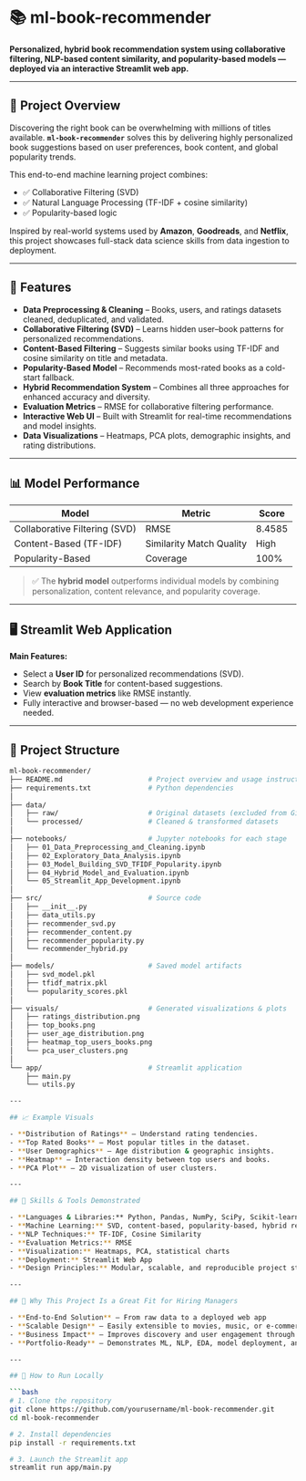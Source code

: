 # 📚 ml-book-recommender

**Personalized, hybrid book recommendation system using collaborative filtering, NLP-based content similarity, and popularity-based models — deployed via an interactive Streamlit web app.**

---

## 📘 Project Overview

Discovering the right book can be overwhelming with millions of titles available. **`ml-book-recommender`** solves this by delivering highly personalized book suggestions based on user preferences, book content, and global popularity trends.

This end-to-end machine learning project combines:

- ✅ Collaborative Filtering (SVD)
- ✅ Natural Language Processing (TF-IDF + cosine similarity)
- ✅ Popularity-based logic

Inspired by real-world systems used by **Amazon**, **Goodreads**, and **Netflix**, this project showcases full-stack data science skills from data ingestion to deployment.

---

## 🔧 Features

- **Data Preprocessing & Cleaning** – Books, users, and ratings datasets cleaned, deduplicated, and validated.
- **Collaborative Filtering (SVD)** – Learns hidden user–book patterns for personalized recommendations.
- **Content-Based Filtering** – Suggests similar books using TF-IDF and cosine similarity on title and metadata.
- **Popularity-Based Model** – Recommends most-rated books as a cold-start fallback.
- **Hybrid Recommendation System** – Combines all three approaches for enhanced accuracy and diversity.
- **Evaluation Metrics** – RMSE for collaborative filtering performance.
- **Interactive Web UI** – Built with Streamlit for real-time recommendations and model insights.
- **Data Visualizations** – Heatmaps, PCA plots, demographic insights, and rating distributions.

---

## 📊 Model Performance

| Model                         | Metric                  | Score     |
|------------------------------|-------------------------|-----------|
| Collaborative Filtering (SVD) | RMSE                    | 8.4585    |
| Content-Based (TF-IDF)        | Similarity Match Quality| High      |
| Popularity-Based              | Coverage                | 100%      |

> ✅ The **hybrid model** outperforms individual models by combining personalization, content relevance, and popularity coverage.

---

## 🖥 Streamlit Web Application

**Main Features:**

- Select a **User ID** for personalized recommendations (SVD).
- Search by **Book Title** for content-based suggestions.
- View **evaluation metrics** like RMSE instantly.
- Fully interactive and browser-based — no web development experience needed.

---

## 📂 Project Structure

```bash
ml-book-recommender/
├── README.md                     # Project overview and usage instructions
├── requirements.txt              # Python dependencies
│
├── data/
│   ├── raw/                      # Original datasets (excluded from Git)
│   └── processed/                # Cleaned & transformed datasets
│
├── notebooks/                    # Jupyter notebooks for each stage
│   ├── 01_Data_Preprocessing_and_Cleaning.ipynb
│   ├── 02_Exploratory_Data_Analysis.ipynb
│   ├── 03_Model_Building_SVD_TFIDF_Popularity.ipynb
│   ├── 04_Hybrid_Model_and_Evaluation.ipynb
│   └── 05_Streamlit_App_Development.ipynb
│
├── src/                          # Source code
│   ├── __init__.py
│   ├── data_utils.py
│   ├── recommender_svd.py
│   ├── recommender_content.py
│   ├── recommender_popularity.py
│   └── recommender_hybrid.py
│
├── models/                       # Saved model artifacts
│   ├── svd_model.pkl
│   ├── tfidf_matrix.pkl
│   └── popularity_scores.pkl
│
├── visuals/                      # Generated visualizations & plots
│   ├── ratings_distribution.png
│   ├── top_books.png
│   ├── user_age_distribution.png
│   ├── heatmap_top_users_books.png
│   └── pca_user_clusters.png
│
└── app/                          # Streamlit application
    ├── main.py
    └── utils.py

---

## 📈 Example Visuals

- **Distribution of Ratings** – Understand rating tendencies.
- **Top Rated Books** – Most popular titles in the dataset.
- **User Demographics** – Age distribution & geographic insights.
- **Heatmap** – Interaction density between top users and books.
- **PCA Plot** – 2D visualization of user clusters.

---

## 🧠 Skills & Tools Demonstrated

- **Languages & Libraries:** Python, Pandas, NumPy, SciPy, Scikit-learn, Seaborn, Matplotlib  
- **Machine Learning:** SVD, content-based, popularity-based, hybrid recommendation models  
- **NLP Techniques:** TF-IDF, Cosine Similarity  
- **Evaluation Metrics:** RMSE  
- **Visualization:** Heatmaps, PCA, statistical charts  
- **Deployment:** Streamlit Web App  
- **Design Principles:** Modular, scalable, and reproducible project structure  

---

## 🎯 Why This Project Is a Great Fit for Hiring Managers

- **End-to-End Solution** – From raw data to a deployed web app  
- **Scalable Design** – Easily extensible to movies, music, or e-commerce  
- **Business Impact** – Improves discovery and user engagement through personalization  
- **Portfolio-Ready** – Demonstrates ML, NLP, EDA, model deployment, and UI skills in one showcase  

---

## 🚀 How to Run Locally

```bash
# 1. Clone the repository
git clone https://github.com/yourusername/ml-book-recommender.git
cd ml-book-recommender

# 2. Install dependencies
pip install -r requirements.txt

# 3. Launch the Streamlit app
streamlit run app/main.py


